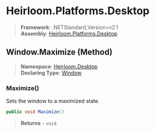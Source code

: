 # Heirloom.Platforms.Desktop

> **Framework**: .NETStandard,Version=v2.1  
> **Assembly**: [Heirloom.Platforms.Desktop][0]

## Window.Maximize (Method)

> **Namespace**: [Heirloom.Desktop][0]  
> **Declaring Type**: [Window][1]

### Maximize()

Sets the window to a maximized state.

```cs
public void Maximize()
```

> **Returns** - `void`

[0]: ../../../Heirloom.Platforms.Desktop.md
[1]: ../Window.md

